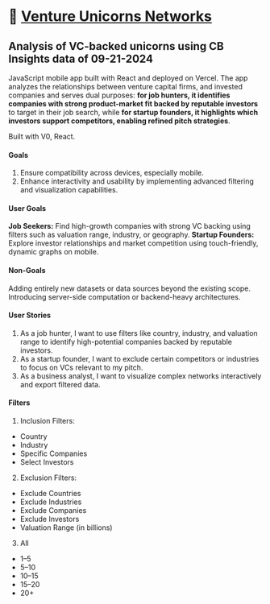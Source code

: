 # :unicorn: [Venture Unicorns Networks](https://injbaynpz2rgvlwx.vercel.app) 

## Analysis of VC-backed unicorns using CB Insights data of 09-21-2024

JavaScript mobile app built with React and deployed on Vercel. The app analyzes the relationships between venture capital firms, and invested companies and serves dual purposes: **for job hunters, it identifies companies with strong product-market fit backed by reputable investors** to target in their job search, while **for startup founders, it highlights which investors support competitors, enabling refined pitch strategies**. 

Built with V0, React.
 
#### Goals
1. Ensure compatibility across devices, especially mobile.
2. Enhance interactivity and usability by implementing advanced filtering and visualization capabilities.

#### User Goals
**Job Seekers:** Find high-growth companies with strong VC backing using filters such as valuation range, industry, or geography.
**Startup Founders:** Explore investor relationships and market competition using touch-friendly, dynamic graphs on mobile.

#### Non-Goals
Adding entirely new datasets or data sources beyond the existing scope.
Introducing server-side computation or backend-heavy architectures.

#### User Stories
1. As a job hunter, I want to use filters like country, industry, and valuation range to identify high-potential companies backed by reputable investors.
2. As a startup founder, I want to exclude certain competitors or industries to focus on VCs relevant to my pitch.
3. As a business analyst, I want to visualize complex networks interactively and export filtered data.

#### Filters
1. Inclusion Filters:
 - Country
 - Industry
 - Specific Companies
 - Select Investors

2. Exclusion Filters:
 - Exclude Countries
 - Exclude Industries
 - Exclude Companies
 - Exclude Investors
 - Valuation Range (in billions)

3. All
 - 1–5
 - 5–10
 - 10–15
 - 15–20
 - 20+

